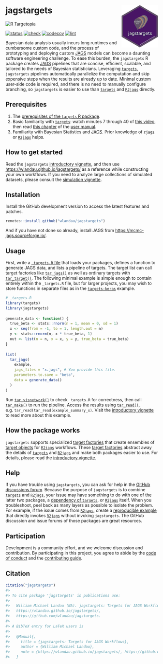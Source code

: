 
# jagstargets <img src='man/figures/logo.png' align="right" height="139"/>

[![R
Targetopia](https://img.shields.io/badge/R_Targetopia-member-blue?style=flat&labelColor=gray)](https://wlandau.github.io/targetopia/)
<!--
[![cran](http://www.r-pkg.org/badges/version/jagstargets)](https://cran.r-project.org/package=jagstargets)
-->
[![status](https://www.repostatus.org/badges/latest/active.svg)](https://www.repostatus.org/#active)
[![check](https://github.com/wlandau/jagstargets/workflows/check/badge.svg)](https://github.com/wlandau/jagstargets/actions?query=workflow%3Acheck)
[![codecov](https://codecov.io/gh/wlandau/jagstargets/branch/main/graph/badge.svg?token=3T5DlLwUVl)](https://codecov.io/gh/wlandau/jagstargets)
[![lint](https://github.com/wlandau/jagstargets/workflows/lint/badge.svg)](https://github.com/wlandau/jagstargets/actions?query=workflow%3Alint)

Bayesian data analysis usually incurs long runtimes and cumbersome
custom code, and the process of prototyping and deploying custom
[JAGS](https://mcmc-jags.sourceforge.io) models can become a daunting
software engineering challenge. To ease this burden, the `jagstargets` R
package creates [JAGS](https://mcmc-jags.sourceforge.io) pipelines that
are concise, efficient, scalable, and tailored to the needs of Bayesian
statisticians. Leveraging
[`targets`](https://docs.ropensci.org/targets/), `jagstargets` pipelines
automatically parallelize the computation and skip expensive steps when
the results are already up to date. Minimal custom user-side code is
required, and there is no need to manually configure branching, so
`jagstargets` is easier to use than
[`targets`](https://docs.ropensci.org/targets/) and
[`R2jags`](https://CRAN.R-project.org/package=R2jags) directly.

## Prerequisites

1.  The [prerequisites of the `targets` R
    package](https://docs.ropensci.org/targets/#prerequisites).
2.  Basic familiarity with
    [`targets`](https://docs.ropensci.org/targets/): watch minutes 7
    through 40 of [this video](https://youtu.be/Gqn7Xn4d5NI?t=439), then
    read [this
    chapter](https://books.ropensci.org/targets/walkthrough.html) of the
    [user manual](https://books.ropensci.org/targets/).
3.  Familiarity with Bayesian Statistics and
    [JAGS](https://mcmc-jags.sourceforge.io/). Prior knowledge of
    [`rjags`](https://cran.r-project.org/package=rjags) or
    [`R2jags`](https://cran.r-project.org/package=R2jags) helps.

## How to get started

Read the `jagstargets` [introductory
vignette](https://wlandau.github.io/jagstargets/articles/introduction.html),
and then use <https://wlandau.github.io/jagstargets/> as a reference
while constructing your own workflows. If you need to analyze large
collections of simulated datasets, please consult the [simulation
vignette](https://wlandau.github.io/jagstargets/articles/simulation.html).

## Installation

Install the GitHub development version to access the latest features and
patches.

``` r
remotes::install_github("wlandau/jagstargets")
```

And if you have not done so already, install JAGS from
<https://mcmc-jags.sourceforge.io/>.

## Usage

First, write a [`_targets.R`
file](https://books.ropensci.org/targets/walkthrough.html) that loads
your packages, defines a function to generate JAGS data, and lists a
pipeline of targets. The target list can call target factories like
[`tar_jags()`](https://wlandau.github.io/jagstargets/reference/tar_jags.html)
as well as ordinary targets with
[`tar_target()`](https://docs.ropensci.org/targets/reference/tar_target.html).
The following minimal example is simple enough to contain entirely
within the `_targets.R` file, but for larger projects, you may wish to
store functions in separate files as in the
[`targets-keras`](https://github.com/wlandau/targets-keras) example.

``` r
# _targets.R
library(targets)
library(jagstargets)

generate_data <- function() {
  true_beta <- stats::rnorm(n = 1, mean = 0, sd = 1)
  x <- seq(from = -1, to = 1, length.out = n)
  y <- stats::rnorm(n, x * true_beta, 1)
  out <- list(n = n, x = x, y = y, true_beta = true_beta)
}

list(
  tar_jags(
    example,
    jags_files = "x.jags", # You provide this file.
    parameters.to.save = "beta",
    data = generate_data()
  )
)
```

Run
[`tar_visnetwork()`](https://docs.ropensci.org/targets/reference/tar_visnetwork.html)
to check `_targets.R` for correctness, then call
[`tar_make()`](https://docs.ropensci.org/targets/reference/tar_make.html)
to run the pipeline. Access the results using
[`tar_read()`](https://docs.ropensci.org/targets/reference/tar_read.html),
e.g. `tar_read(tar_read(example_summary_x)`. Visit the [introductory
vignette](https://wlandau.github.io/jagstargets/articles/introduction.html)
to read more about this example.

## How the package works

`jagstargets` supports specialized [target
factories](https://ropensci.org/blog/2021/02/03/targets/#target-factories)
that create ensembles of [target
objects](https://docs.ropensci.org/targets/reference/tar_target.html)
for [`R2jags`](https://CRAN.R-project.org/package=R2jags) workflows.
These [target
factories](https://ropensci.org/blog/2021/02/03/targets/#target-factories)
abstract away the details of
[`targets`](https://docs.ropensci.org/targets/) and
[`R2jags`](https://CRAN.R-project.org/package=R2jags) and make both
packages easier to use. For details, please read the [introductory
vignette](https://wlandau.github.io/jagstargets/articles/introduction.html).

## Help

If you have trouble using `jagstargets`, you can ask for help in the
[GitHub discussions
forum](https://github.com/wlandau/jagstargets/discussions/categories/help).
Because the purpose of `jagstargets` is to combine
[`targets`](https://docs.ropensci.org/targets/) and
[`R2jags`](https://CRAN.R-project.org/package=R2jags), your issue may
have something to do with one of the latter two packages, a [dependency
of
`targets`](https://github.com/ropensci/targets/blob/4e3ef2a6c986f558a25e544416f480fc01236b6b/DESCRIPTION#L49-L88),
or [`R2jags`](https://CRAN.R-project.org/package=R2jags) itself. When
you troubleshoot, peel back as many layers as possible to isolate the
problem. For example, if the issue comes from
[`R2jags`](https://CRAN.R-project.org/package=R2jags), create a
[reproducible example](https://reprex.tidyverse.org) that directly
invokes [`R2jags`](https://CRAN.R-project.org/package=R2jags) without
invoking `jagstargets`. The GitHub discussion and issue forums of those
packages are great resources.

## Participation

Development is a community effort, and we welcome discussion and
contribution. By participating in this project, you agree to abide by
the [code of
conduct](https://github.com/wlandau/jagstargets/blob/main/CODE_OF_CONDUCT.md)
and the [contributing
guide](https://github.com/wlandau/jagstargets/blob/main/CONTRIBUTING.md).

## Citation

``` r
citation("jagstargets")
#> 
#> To cite package 'jagstargets' in publications use:
#> 
#>   William Michael Landau (NA). jagstargets: Targets for JAGS Workflows.
#>   https://wlandau.github.io/jagstargets/,
#>   https://github.com/wlandau/jagstargets.
#> 
#> A BibTeX entry for LaTeX users is
#> 
#>   @Manual{,
#>     title = {jagstargets: Targets for JAGS Workflows},
#>     author = {William Michael Landau},
#>     note = {https://wlandau.github.io/jagstargets/, https://github.com/wlandau/jagstargets},
#>   }
```
